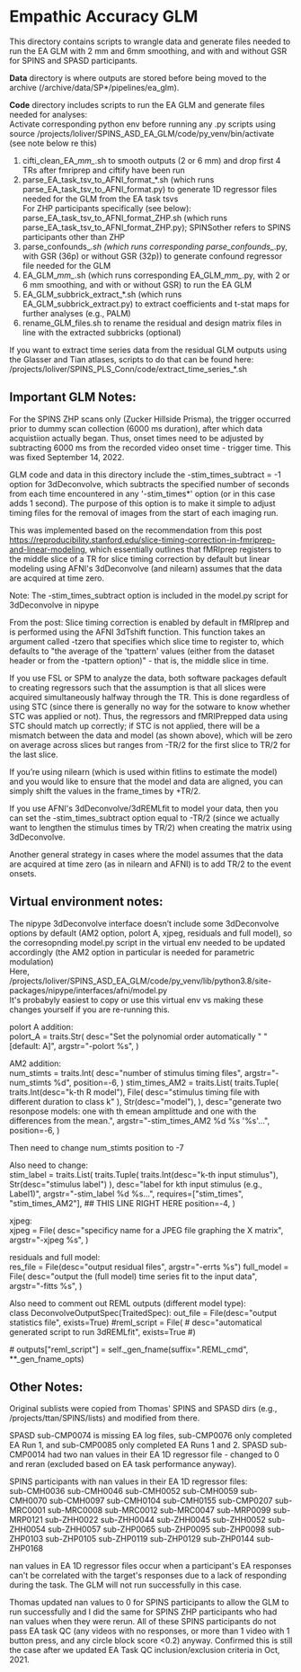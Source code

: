 # Empathic Accuracy GLM  

This directory contains scripts to wrangle data and generate files needed to run the EA GLM with 2 mm and 6mm smoothing, and with and without GSR for SPINS and SPASD participants.  

**Data** directory is where outputs are stored before being moved to the archive (/archive/data/SP*/pipelines/ea_glm).  

**Code** directory includes scripts to run the EA GLM and generate files needed for analyses:  
Activate corresponding python env before running any .py scripts using source /projects/loliver/SPINS_ASD_EA_GLM/code/py_venv/bin/activate (see note below re this)  
1) cifti_clean_EA_*mm_*.sh to smooth outputs (2 or 6 mm) and drop first 4 TRs after fmriprep and ciftify have been run  
2) parse_EA_task_tsv_to_AFNI_format_*.sh (which runs parse_EA_task_tsv_to_AFNI_format.py) to generate 1D regressor files needed for the GLM from the EA task tsvs  
     For ZHP participants specifically (see below): parse_EA_task_tsv_to_AFNI_format_ZHP.sh (which runs parse_EA_task_tsv_to_AFNI_format_ZHP.py); SPINSother refers to SPINS participants other than ZHP  
3) parse_confounds_*.sh (which runs corresponding parse_confounds_*.py, with GSR (36p) or without GSR (32p)) to generate confound regressor file needed for the GLM  
4) EA_GLM_*mm_*.sh (which runs corresponding EA_GLM_*mm_*.py, with 2 or 6 mm smoothing, and with or without GSR) to run the EA GLM  
5) EA_GLM_subbrick_extract_*.sh (which runs EA_GLM_subbrick_extract.py) to extract coefficients and t-stat maps for further analyses (e.g., PALM)  
6) rename_GLM_files.sh to rename the residual and design matrix files in line with the extracted subbricks (optional)  

If you want to extract time series data from the residual GLM outputs using the Glasser and Tian atlases, scripts to do that can be found here: /projects/loliver/SPINS_PLS_Conn/code/extract_time_series_*.sh  


## Important GLM Notes:
For the SPINS ZHP scans only (Zucker Hillside Prisma), the trigger occurred prior to dummy scan collection (6000 ms duration), after which data acquistiion actually began. Thus, onset times need to be adjusted by subtracting 6000 ms from the recorded video onset time - trigger time. This was fixed September 14, 2022.  

GLM code and data in this directory include the -stim_times_subtract = -1 option for 3dDeconvolve, which subtracts the specified number of seconds from each time encountered in any '-stim_times*' option (or in this case adds 1 second).  The purpose of this option is to make it simple to adjust timing files for the removal of images from the start of each imaging run.  

This was implemented based on the recommendation from this post https://reproducibility.stanford.edu/slice-timing-correction-in-fmriprep-and-linear-modeling, which essentially outlines that fMRIprep registers to the middle slice of a TR for slice timing correction by default but linear modeling using AFNI's 3dDeconvolve (and nilearn) assumes that the data are acquired at time zero.  

Note: The -stim_times_subtract option is included in the model.py script for 3dDeconvolve in nipype   

From the post:
Slice timing correction is enabled by default in fMRIprep and is performed using the AFNI 3dTshift function. This function takes an argument called -tzero that specifies which slice time to register to, which defaults to "the average of the 'tpattern' values (either from the dataset header or from the -tpattern option)" - that is, the middle slice in time.   

If you use FSL or SPM to analyze the data, both software packages default to creating regressors such that the assumption is that all slices were acquired simultaneously halfway through the TR. This is done regardless of using STC (since there is generally no way for the sotware to know whether STC was applied or not). Thus, the regressors and fMRIPrepped data using STC should match up correctly; if STC is not applied, there will be a mismatch between the data and model (as shown above), which will be zero on average across slices but ranges from -TR/2 for the first slice to TR/2 for the last slice.  

If you’re using nilearn (which is used within fitlins to estimate the model) and you would like to ensure that the model and data are aligned, you can simply shift the values in the frame_times by +TR/2.  

If you use AFNI's 3dDeconvolve/3dREMLfit to model your data, then you can set the -stim_times_subtract option equal to -TR/2 (since we actually want to lengthen the stimulus times by TR/2) when creating the matrix using 3dDeconvolve.  

Another general strategy in cases where the model assumes that the data are acquired at time zero (as in nilearn and AFNI) is to add TR/2 to the event onsets.   


## Virtual environment notes:
The nipype 3dDeconvolve interface doesn’t include some 3dDeconvolve options by default (AM2 option, polort A, xjpeg, residuals and full model), so the corresopnding model.py script in the virtual env needed to be updated accordingly (the AM2 option in particular is needed for parametric modulation)  
Here, /projects/loliver/SPINS_ASD_EA_GLM/code/py_venv/lib/python3.8/site-packages/nipype/interfaces/afni/model.py  
It's probabyly easiest to copy or use this virtual env vs making these changes yourself if you are re-running this.  

polort A addition:  
polort_A = traits.Str(
        desc="Set the polynomial order automatically " "[default: A]",
        argstr="-polort %s",
    )  

AM2 addition:  
num_stimts = traits.Int(
        desc="number of stimulus timing files",
        argstr="-num_stimts %d",
        position=-6,
    )
 stim_times_AM2 = traits.List(
        traits.Tuple(
        traits.Int(desc="k-th R model"),         File(
                 desc="stimulus timing file with different duration to class k"
             ),
             Str(desc="model"),
         ),
         desc="generate two resonpose models: one with th emean amplittude and one with the differences from the mean.",
         argstr="-stim_times_AM2 %d %s '%s'...",
         position=-6,
     )  

Then need to change num_stimts position to -7  

Also need to change:  
stim_label = traits.List(
        traits.Tuple(
            traits.Int(desc="k-th input stimulus"), Str(desc="stimulus label")
        ),
        desc="label for kth input stimulus (e.g., Label1)",
        argstr="-stim_label %d %s...",
        requires=["stim_times", "stim_times_AM2"], ## THIS LINE RIGHT HERE
        position=-4,
    )  

xjpeg:  
xjpeg = File(
        desc="specificy name for a JPEG file graphing the X matrix",
        argstr="-xjpeg %s",
    )  

residuals and full model:  
res_file = File(desc="output residual files", argstr="-errts %s")
    full_model = File(
        desc="output the (full model) time series fit to the input data",
        argstr="-fitts %s",
    )  

Also need to comment out REML outputs (different model type):  
class DeconvolveOutputSpec(TraitedSpec):
    out_file = File(desc="output statistics file", exists=True)
    \#reml_script = File(
    \#    desc="automatical generated script to run 3dREMLfit", exists=True
    \#)  

 \# outputs["reml_script"] = self._gen_fname(suffix=".REML_cmd", **_gen_fname_opts)  


## Other Notes:  
Original sublists were copied from Thomas' SPINS and SPASD dirs (e.g., /projects/ttan/SPINS/lists) and modified from there.  

SPASD sub-CMP0074 is missing EA log files, sub-CMP0076 only completed EA Run 1, and sub-CMP0085 only completed EA Runs 1 and 2. SPASD sub-CMP0014 had two nan values in their EA 1D regressor file - changed to 0 and reran (excluded based on EA task performance anyway).  

SPINS participants with nan values in their EA 1D regressor files:  
sub-CMH0036
sub-CMH0046
sub-CMH0052
sub-CMH0059
sub-CMH0070
sub-CMH0097
sub-CMH0104
sub-CMH0155
sub-CMP0207
sub-MRC0001
sub-MRC0008
sub-MRC0012
sub-MRC0047
sub-MRP0099
sub-MRP0121
sub-ZHH0022
sub-ZHH0044
sub-ZHH0045
sub-ZHH0052
sub-ZHH0054
sub-ZHH0057
sub-ZHP0065
sub-ZHP0095
sub-ZHP0098
sub-ZHP0103
sub-ZHP0105
sub-ZHP0119
sub-ZHP0129
sub-ZHP0144
sub-ZHP0168  

nan values in EA 1D regressor files occur when a participant's EA responses can't be correlated with the target's responses due to a lack of responding during the task. The GLM will not run successfully in this case.   

Thomas updated nan values to 0 for SPINS participants to allow the GLM to run successfully and I did the same for SPINS ZHP participants who had nan values when they were rerun. All of these SPINS participants do not pass EA task QC (any videos with no responses, or more than 1 video with 1 button press, and any circle block score <0.2) anyway. Confirmed this is still the case after we updated EA Task QC inclusion/exclusion criteria in Oct, 2021.  

